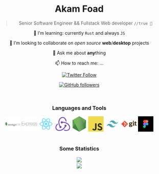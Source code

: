<div align=center>
  
# Akam Foad

> Senior Software Engineer && Fullstack Web developer `//true 👋`
  
🌱 I’m learning: currently `Rust` and always `JS`
  
👯 I’m looking to collaborate on _open source_ **web**/**desktop** projects
  
💬 Ask me about **any**thing
  
📫 How to reach me: ...

[![Twitter Follow](https://img.shields.io/twitter/follow/AkamFoad?style=social)](https://twitter.com/AkamFoad)
  
[![GitHub followers](https://img.shields.io/github/followers/akamfoad?label=Follow%20%40akamfoad&style=social)](https://github.com/akamfoad)

<br />

### Languages and Tools

<img height=48 src=https://raw.githubusercontent.com/github/explore/80688e429a7d4ef2fca1e82350fe8e3517d3494d/topics/mongodb/mongodb.png >
<img height=48 src=https://raw.githubusercontent.com/github/explore/80688e429a7d4ef2fca1e82350fe8e3517d3494d/topics/express/express.png >
<img height=48 src=https://raw.githubusercontent.com/github/explore/80688e429a7d4ef2fca1e82350fe8e3517d3494d/topics/react/react.png >
<img height=48 src=https://raw.githubusercontent.com/github/explore/80688e429a7d4ef2fca1e82350fe8e3517d3494d/topics/redux/redux.png >
<img height=48 src=https://raw.githubusercontent.com/github/explore/80688e429a7d4ef2fca1e82350fe8e3517d3494d/topics/nodejs/nodejs.png >
<img height=48 src=https://raw.githubusercontent.com/github/explore/80688e429a7d4ef2fca1e82350fe8e3517d3494d/topics/javascript/javascript.png >
<img height=48 src=https://raw.githubusercontent.com/github/explore/882462b8ecc337fd9c9b2572bc463a1cbc88fb6a/topics/tailwind/tailwind.png >
<img height=48 src=https://raw.githubusercontent.com/github/explore/80688e429a7d4ef2fca1e82350fe8e3517d3494d/topics/git/git.png >
<img height=48 src=https://raw.githubusercontent.com/github/explore/05d0f0dfceafd861bdf2b53559399dae7b2e2d8b/topics/figma/figma.png >

<br />

<br />

  
### Some Statistics

<img src="https://github-readme-stats.vercel.app/api/top-langs?username=akamfoad&&show_icons=true&title_color=40E0D0&icon_color=40E0D0&text_color=ffffff&bg_color=151515&layout=compact">

<br />

<img src="https://github-readme-stats.vercel.app/api?username=akamfoad&&show_icons=true&title_color=40E0D0&icon_color=40E0D0&text_color=ffffff&bg_color=151515">
